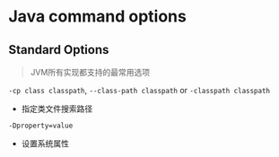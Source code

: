 # Java command options

## Standard Options

> JVM所有实现都支持的最常用选项

`-cp class classpath`, `--class-path classpath` or  `-classpath classpath`

- 指定类文件搜索路径

`-Dproperty=value`

- 设置系统属性
